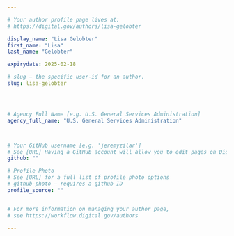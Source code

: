 ```yaml
---

# Your author profile page lives at:
# https://digital.gov/authors/lisa-gelobter

display_name: "Lisa Gelobter"
first_name: "Lisa"
last_name: "Gelobter"

expirydate: 2025-02-18

# slug — the specific user-id for an author.
slug: lisa-gelobter




# Agency Full Name [e.g. U.S. General Services Administration]
agency_full_name: "U.S. General Services Administration"



# Your GitHub username [e.g. 'jeremyzilar']
# See [URL] Having a GitHub account will allow you to edit pages on DigitalGov. The image used in your GitHub account can also be used to populate your digital.gov profile photo.
github: ""

# Profile Photo
# See [URL] for a full list of profile photo options
# github-photo — requires a github ID
profile_source: ""


# For more information on managing your author page,
# see https://workflow.digital.gov/authors

---
```

